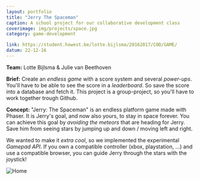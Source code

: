 ```yaml
---
layout: portfolio
title: "Jerry The Spaceman"
caption: A school project for our collaborative development class
coverimage: img/projects/space.jpg
category: game-development

link: https://student.howest.be/lotte.bijlsma/20162017/COD/GAME/
datum: 22-12-16
---
```


**Team:** Lotte Bijlsma & Julie van Beethoven

**Brief:** Create an *endless game* with a score system and several *power-ups*. You'll have to be able to see the score in a *leaderboard*. So save the score into a database and fetch it. This project is a group-project, so you'll have to work together trough Github.

**Concept:** "Jerry: The Spaceman" is an endless platform game made with Phaser. It is Jerry's goal, and now also yours, to stay in space forever. You can achieve this goal by *avoiding the meteors* that are heading for Jerry. Save him from seeing stars by jumping up and down / moving left and right.

We wanted to make it *extra cool*, so we implemented the experimental *Gamepad API*. If you own a compatible controller (xbox, playstation, ...) and use a compatible browser, you can guide Jerry through the stars with the joystick!

![Home](https://res.cloudinary.com/lottebijlsma/image/upload/q_62/v1482402124/Portfolio/Jerry%20the%20spaceman/Screen_Shot_2016-12-22_at_11.19.20.png)
